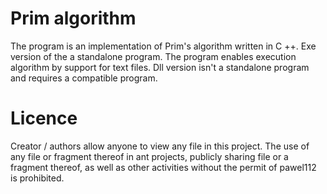 # Prim algorithm

The program is an implementation of Prim's algorithm written in C ++. Exe version of the a standalone program. The program enables execution algorithm by support for text files. Dll version isn't a standalone program and requires a compatible program.

# Licence

Creator / authors allow anyone to view any file in this project. The use of any file or fragment thereof in ant projects, publicly sharing file or a fragment thereof, as well as other activities without the permit of pawel112 is prohibited. 
